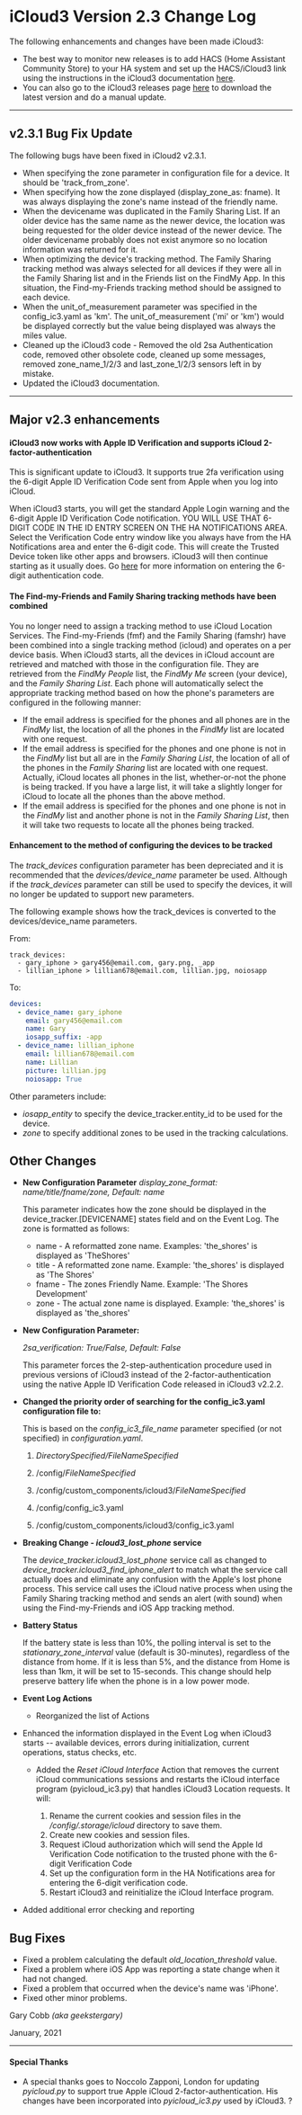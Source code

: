 # iCloud3 Version 2.3 Change Log

The following enhancements and changes have been made iCloud3:

* The best way to monitor new releases is to add HACS (Home Assistant Community Store) to your HA system and set up the HACS/iCloud3 link using the instructions in the iCloud3 documentation [here](https://gcobb321.github.io/icloud3/#/chapters/3.3-hacs). 
* You can also go to the iCloud3 releases page [here](https://github.com/gcobb321/icloud3/releases) to download the latest version and do a manual update.

------

## v2.3.1 Bug Fix Update

The following bugs have been fixed in iCloud2 v2.3.1.

- When specifying the zone parameter in configuration file for a device. It should be 'track_from_zone'.
- When specifying how the zone displayed (display_zone_as: fname). It was always displaying the zone's name instead of the friendly name.
- When the devicename was duplicated in the Family Sharing List. If an older device has the same name as the newer device, the location was being requested for the older device instead of the newer device. The older devicename probably does not exist anymore so no location information was returned for it.
- When optimizing the device's tracking method. The Family Sharing tracking method was always selected for all devices if they were all in the Family Sharing list and in the Friends list on the FindMy App. In this situation, the Find-my-Friends tracking method should be assigned to each device.
- When the unit_of_measurement parameter was specified in the config_ic3.yaml as 'km'. The unit_of_measurement ('mi' or 'km') would be displayed correctly but the value being displayed was always the miles value.
- Cleaned up the iCloud3 code - Removed the old 2sa Authentication code, removed other obsolete code, cleaned up some messages, removed zone_name_1/2/3 and last_zone_1/2/3 sensors left in by mistake.
- Updated the iCloud3 documentation.

------

## Major v2.3 enhancements

#### iCloud3 now works with Apple ID Verification and supports iCloud 2-factor-authentication

This is significant update to iCloud3. It supports true 2fa verification using the 6-digit Apple ID Verification Code sent from Apple when you log into iCloud.

When iCloud3 starts, you will get the standard Apple Login warning and the 6-digit Apple ID Verification Code notification. YOU WILL USE THAT 6-DIGIT CODE IN THE ID ENTRY SCREEN ON THE HA NOTIFICATIONS AREA. Select the Verification Code entry window like you always have from the HA Notifications area and enter the 6-digit code. This will create the Trusted Device token like other apps and browsers. iCloud3 will then continue starting as it usually does. Go [here](/1-getting-started?id=authenticating-your-icloud-account) for more information on entering the 6-digit authentication code.

#### The Find-my-Friends and Family Sharing tracking methods have been combined

You no longer need to assign a tracking method to use iCloud Location Services. The Find-my-Friends (fmf) and the Family Sharing (famshr) have been combined into a single tracking method (icloud) and operates on a per device basis. When iCloud3 starts, all the devices in iCloud account are retrieved and matched with those in the configuration file. They are retrieved from the *FindMy People* list, the *FindMy Me* screen (your device), and the *Family Sharing List*. Each phone will automatically select the appropriate tracking method based on how the phone's parameters are configured in the following manner:

- If the email address is specified for the phones and all phones are in the *FindMy* list, the location of all the phones in the *FindMy* list are located with one request. 
- If the email address is specified for the phones and one phone is not in the *FindMy* list but all are in the *Family Sharing List*, the location of all of the phones in the *Family Sharing* list are located with one request. Actually, iCloud locates all phones in the list, whether-or-not the phone is being tracked. If you have a large list, it will take a slightly longer for iCloud to locate all the phones than the above method.
- If the email address is specified for the phones and one phone is not in the *FindMy* list and another phone is not in the *Family Sharing List*, then it will take two requests to locate all the phones being tracked.

#### Enhancement to the method of configuring the devices to be tracked 

The *track_devices* configuration parameter has been depreciated and it is recommended that the *devices/device_name* parameter be used. Although if the *track_devices* parameter can still be used to specify the devices, it will no longer be updated to support new parameters. 

The following example shows how the track_devices is converted to the devices/device_name parameters.

From:

```
track_devices:
  - gary_iphone > gary456@email.com, gary.png, _app
  - lillian_iphone > lillian678@email.com, lillian.jpg, noiosapp
```

To:

```yaml
devices:
  - device_name: gary_iphone
    email: gary456@email.com
    name: Gary
    iosapp_suffix: -app
  - device_name: lillian_iphone
    email: lillian678@email.com
    name: Lillian
    picture: lillian.jpg
    noiosapp: True
```

Other parameters include:

- *iosapp_entity* to specify the device_tracker.entity_id to be used for the device.
- *zone* to specify additional zones to be used in the tracking calculations.



## Other Changes

- **New Configuration Parameter**
  *display_zone_format: name/title/fname/zone, Default: name*

  This parameter indicates how the zone should be displayed in the device_tracker.[DEVICENAME] states field and on the Event Log. The zone is formatted as follows:
  
  - name - A reformatted zone name. Examples: 'the_shores' is displayed as 'TheShores'
  - title - A reformatted zone name. Example: 'the_shores' is displayed as 'The Shores'
  - fname - The zones Friendly Name. Example: 'The Shores Development'
  - zone - The actual zone name is displayed. Example: 'the_shores' is displayed as 'the_shores'
  
- **New Configuration Parameter:**

  *2sa_verification: True/False, Default: False*

  This parameter forces the 2-step-authentication procedure used in previous versions of iCloud3 instead of the 2-factor-authentication using the native Apple ID Verification Code released in iCloud3 v2.2.2.

- **Changed the priority order of searching for the config_ic3.yaml  configuration file to:**  

  This is based on the *config_ic3_file_name* parameter specified (or not specified) in *configuration.yaml*.

  1. *DirectorySpecified/FileNameSpecified*

  2. /config/*FileNameSpecified*

  3. /config/custom_components/icloud3/*FileNameSpecified*

  4. /config/config_ic3.yaml

  5. /config/custom_components/icloud3/config_ic3.yaml

- **Breaking Change - *icloud3_lost_phone* service**

  The *device_tracker.icloud3_lost_phone* service call as changed to *device_tracker.icloud3_find_iphone_alert* to match what the service call actually does and eliminate any confusion with the Apple's lost phone process. This service call uses the iCloud native process when using the Family Sharing tracking method and sends an alert (with sound) when using the Find-my-Friends and iOS App tracking method.

- **Battery Status**

  If the battery state is less than 10%, the polling interval is set to the *stationary_zone_interval* value (default is 30-minutes), regardless of the distance from home. If it is less than 5%, and the distance from Home is less than 1km, it will be set to 15-seconds. This change should help preserve battery life when the phone is in a low power mode.

- **Event Log Actions**

  - Reorganized the list of Actions
  
- Enhanced the information displayed in the Event Log when iCloud3 starts -- available devices, errors during initialization, current operations, status checks, etc.
  - Added the *Reset iCloud Interface* Action that removes the current iCloud communications sessions and restarts the iCloud interface program (pyicloud_ic3.py) that handles iCloud3 Location requests. It will:

    1. Rename the current cookies and session files in the */config/.storage/icloud* directory to save them.
    2. Create new cookies and session files.
    3. Request iCloud authorization which will send the Apple Id Verification Code notification to the trusted phone with the 6-digit Verification Code
    4. Set up the configuration form in the HA Notifications area for entering the 6-digit verification code.
    5. Restart iCloud3 and reinitialize the iCloud Interface program.  

- Added additional error checking and reporting 

  

## Bug Fixes

- Fixed a problem calculating the default *old_location_threshold* value.
- Fixed a problem where iOS App was reporting a state change when it had not changed.
- Fixed a problem that occurred when the device's name was 'iPhone'.
- Fixed other minor problems.





Gary Cobb *(aka geekstergary)*

January, 2021

------

#### Special Thanks

* A special thanks goes to Noccolo Zapponi, London for updating *pyicloud.py* to support true Apple iCloud 2-factor-authentication. His changes have been incorporated into *pyicloud_ic3.py* used by iCloud3. ?
